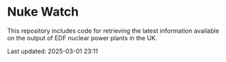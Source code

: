 # Nuke Watch

This repository includes code for retrieving the latest information available on the output of EDF nuclear power plants in the UK.

Last updated: 2025-03-01 23:11